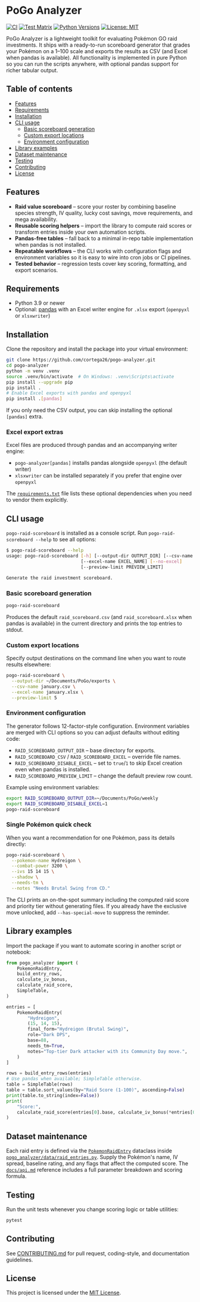 # PoGo Analyzer

[![CI](https://github.com/cortega26/pogo-analyzer/actions/workflows/ci.yml/badge.svg)](https://github.com/cortega26/pogo-analyzer/actions/workflows/ci.yml)
[![Test Matrix](https://img.shields.io/github/actions/workflow/status/cortega26/pogo-analyzer/ci.yml?label=CI%20matrix&logo=github)](https://github.com/cortega26/pogo-analyzer/actions/workflows/ci.yml)
[![Python Versions](https://img.shields.io/badge/Python-3.9%E2%80%933.13-blue)](pyproject.toml)
[![License: MIT](https://img.shields.io/badge/License-MIT-green.svg)](LICENSE)

PoGo Analyzer is a lightweight toolkit for evaluating Pokémon GO raid investments. It ships with a ready-to-run scoreboard generator that grades your Pokémon on a 1–100 scale and exports the results as CSV (and Excel when pandas is available). All functionality is implemented in pure Python so you can run the scripts anywhere, with optional pandas support for richer tabular output.

## Table of contents

- [Features](#features)
- [Requirements](#requirements)
- [Installation](#installation)
- [CLI usage](#cli-usage)
  - [Basic scoreboard generation](#basic-scoreboard-generation)
  - [Custom export locations](#custom-export-locations)
  - [Environment configuration](#environment-configuration)
- [Library examples](#library-examples)
- [Dataset maintenance](#dataset-maintenance)
- [Testing](#testing)
- [Contributing](#contributing)
- [License](#license)

## Features

- **Raid value scoreboard** – score your roster by combining baseline species strength, IV quality, lucky cost savings, move requirements, and mega availability.
- **Reusable scoring helpers** – import the library to compute raid scores or transform entries inside your own automation scripts.
- **Pandas-free tables** – fall back to a minimal in-repo table implementation when pandas is not installed.
- **Repeatable workflows** – the CLI works with configuration flags and environment variables so it is easy to wire into cron jobs or CI pipelines.
- **Tested behavior** – regression tests cover key scoring, formatting, and export scenarios.

## Requirements

- Python 3.9 or newer
- Optional: [pandas](https://pandas.pydata.org/) with an Excel writer engine for `.xlsx` export (`openpyxl` or `xlsxwriter`)

## Installation

Clone the repository and install the package into your virtual environment:

```bash
git clone https://github.com/cortega26/pogo-analyzer.git
cd pogo-analyzer
python -m venv .venv
source .venv/bin/activate  # On Windows: .venv\Scripts\activate
pip install --upgrade pip
pip install .
# Enable Excel exports with pandas and openpyxl
pip install .[pandas]
```

If you only need the CSV output, you can skip installing the optional `[pandas]` extra.

### Excel export extras

Excel files are produced through pandas and an accompanying writer engine:

- `pogo-analyzer[pandas]` installs pandas alongside `openpyxl` (the default writer)
- `xlsxwriter` can be installed separately if you prefer that engine over `openpyxl`

The [`requirements.txt`](requirements.txt) file lists these optional dependencies when you need to vendor them explicitly.

## CLI usage

`pogo-raid-scoreboard` is installed as a console script. Run `pogo-raid-scoreboard --help` to see all options:

```bash
$ pogo-raid-scoreboard --help
usage: pogo-raid-scoreboard [-h] [--output-dir OUTPUT_DIR] [--csv-name CSV_NAME]
                            [--excel-name EXCEL_NAME] [--no-excel]
                            [--preview-limit PREVIEW_LIMIT]

Generate the raid investment scoreboard.
```

### Basic scoreboard generation

```bash
pogo-raid-scoreboard
```

Produces the default `raid_scoreboard.csv` (and `raid_scoreboard.xlsx` when pandas is available) in the current directory and prints the top entries to stdout.

### Custom export locations

Specify output destinations on the command line when you want to route results elsewhere:

```bash
pogo-raid-scoreboard \
  --output-dir ~/Documents/PoGo/exports \
  --csv-name january.csv \
  --excel-name january.xlsx \
  --preview-limit 5
```

### Environment configuration

The generator follows 12-factor-style configuration. Environment variables are merged with CLI options so you can adjust defaults without editing code:

- `RAID_SCOREBOARD_OUTPUT_DIR` – base directory for exports.
- `RAID_SCOREBOARD_CSV` / `RAID_SCOREBOARD_EXCEL` – override file names.
- `RAID_SCOREBOARD_DISABLE_EXCEL` – set to `true`/`1` to skip Excel creation even when pandas is installed.
- `RAID_SCOREBOARD_PREVIEW_LIMIT` – change the default preview row count.

Example using environment variables:

```bash
export RAID_SCOREBOARD_OUTPUT_DIR=~/Documents/PoGo/weekly
export RAID_SCOREBOARD_DISABLE_EXCEL=1
pogo-raid-scoreboard
```


### Single Pokémon quick check

When you want a recommendation for one Pokémon, pass its details directly:

```bash
pogo-raid-scoreboard \
  --pokemon-name Hydreigon \
  --combat-power 3200 \
  --ivs 15 14 15 \
  --shadow \
  --needs-tm \
  --notes "Needs Brutal Swing from CD."
```

The CLI prints an on-the-spot summary including the computed raid score and priority tier without generating files.
If you already have the exclusive move unlocked, add `--has-special-move` to suppress the reminder.

## Library examples

Import the package if you want to automate scoring in another script or notebook:

```python
from pogo_analyzer import (
    PokemonRaidEntry,
    build_entry_rows,
    calculate_iv_bonus,
    calculate_raid_score,
    SimpleTable,
)

entries = [
    PokemonRaidEntry(
        "Hydreigon",
        (15, 14, 15),
        final_form="Hydreigon (Brutal Swing)",
        role="Dark DPS",
        base=88,
        needs_tm=True,
        notes="Top-tier Dark attacker with its Community Day move.",
    )
]

rows = build_entry_rows(entries)
# Use pandas when available; SimpleTable otherwise.
table = SimpleTable(rows)
table = table.sort_values(by="Raid Score (1-100)", ascending=False)
print(table.to_string(index=False))
print(
    "Score:",
    calculate_raid_score(entries[0].base, calculate_iv_bonus(*entries[0].ivs)),
)
```

## Dataset maintenance

Each raid entry is defined via the [`PokemonRaidEntry`](docs/api.md#pokemonraidentry) dataclass inside [`pogo_analyzer/data/raid_entries.py`](pogo_analyzer/data/raid_entries.py). Supply the Pokémon's name, IV spread, baseline rating, and any flags that affect the computed score. The [`docs/api.md`](docs/api.md) reference includes a full parameter breakdown and scoring formula.

## Testing

Run the unit tests whenever you change scoring logic or table utilities:

```bash
pytest
```

## Contributing

See [CONTRIBUTING.md](CONTRIBUTING.md) for pull request, coding-style, and documentation guidelines.

## License

This project is licensed under the [MIT License](LICENSE).
